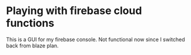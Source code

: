 # Playing with firebase cloud functions

This is a GUI for my firebase console. Not functional now since I switched back from blaze plan.


